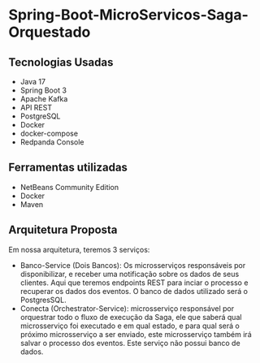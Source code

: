 # Spring-Boot-MicroServicos-Saga-Orquestado

## Tecnologias Usadas
* Java 17
* Spring Boot 3
* Apache Kafka
* API REST
* PostgreSQL
* Docker
* docker-compose
* Redpanda Console

## Ferramentas utilizadas
* NetBeans Community Edition
* Docker
* Maven

 ## Arquitetura Proposta

 Em nossa arquitetura, teremos 3 serviços:

* Banco-Service (Dois Bancos):
  Os microsserviços responsáveis por disponibilizar, e receber uma notificação sobre os dados de seus clientes. Aqui que teremos endpoints REST para inciar o processo e recuperar os dados dos eventos. O banco de dados utilizado será o PostgresSQL.
* Conecta (Orchestrator-Service):
   microsserviço responsável por orquestrar todo o fluxo de execução da Saga, ele que saberá qual microsserviço foi executado e em qual estado, e para qual será o próximo microsserviço a ser enviado, este microsserviço também irá salvar o processo dos eventos. Este serviço não possui banco de dados.
  
